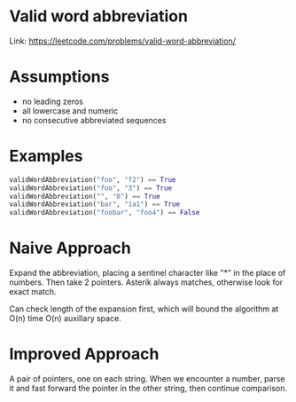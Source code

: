 # Valid word abbreviation

Link: https://leetcode.com/problems/valid-word-abbreviation/

# Assumptions
- no leading zeros
- all lowercase and numeric
- no consecutive abbreviated sequences

# Examples
```python
validWordAbbreviation("foo", "f2") == True
validWordAbbreviation("foo", "3") == True
validWordAbbreviation("", "0") == True
validWordAbbreviation("bar", "1a1") == True
validWordAbbreviation("foobar", "foo4") == False
```

# Naive Approach
Expand the abbreviation, placing a sentinel character like "\*" in the place of numbers.
Then take 2 pointers. Asterik always matches, otherwise look for exact match.

Can check length of the expansion first, which will bound the algorithm at O(n) time
O(n) auxillary space.

# Improved Approach
A pair of pointers, one on each string. When we encounter a number, parse it and fast forward the pointer in the other string, then continue comparison.

